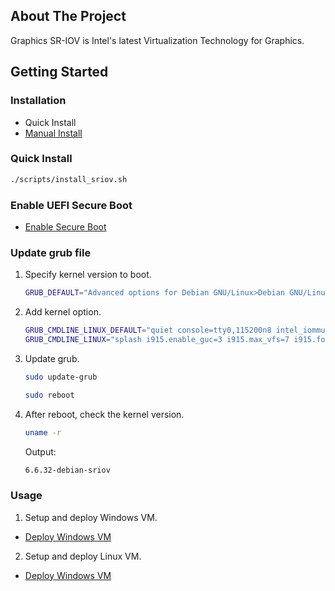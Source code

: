 <!-- ABOUT THE PROJECT -->
## About The Project

Graphics SR-IOV is Intel's latest Virtualization Technology for Graphics. 

<!-- GETTING STARTED -->
## Getting Started

### Installation
  * Quick Install
  * [Manual Install](https://github.com/ThunderSoft-SRIOV/ppa/blob/main/README.md)

### Quick Install

   ```sh
   ./scripts/install_sriov.sh
   ```

### Enable UEFI Secure Boot

  * [Enable Secure Boot](docs/secure-boot.md)

### Update grub file

1. Specify kernel version to boot.
    ```sh
    GRUB_DEFAULT="Advanced options for Debian GNU/Linux>Debian GNU/Linux, with Linux 6.6.32-debian-sriov"
    ```

2. Add kernel option.
    ```sh
    GRUB_CMDLINE_LINUX_DEFAULT="quiet console=tty0,115200n8 intel_iommu=on iommu=soft vt_handoff=7"
    GRUB_CMDLINE_LINUX="splash i915.enable_guc=3 i915.max_vfs=7 i915.force_probe=* udmabuf.list_limit=8192"
    ```

3. Update grub.
    ```sh
    sudo update-grub

    sudo reboot
    ```

4. After reboot, check the kernel version.
    ```sh
    uname -r
    ```
    Output:
    ```sh
    6.6.32-debian-sriov
    ```

<!-- USAGE EXAMPLES -->
### Usage
1. Setup and deploy Windows VM.
  * [Deploy Windows VM](docs/deploy-windows-vm.md)

2. Setup and deploy Linux VM.
  * [Deploy Windows VM](docs/deploy-ubuntu-vm.md)
